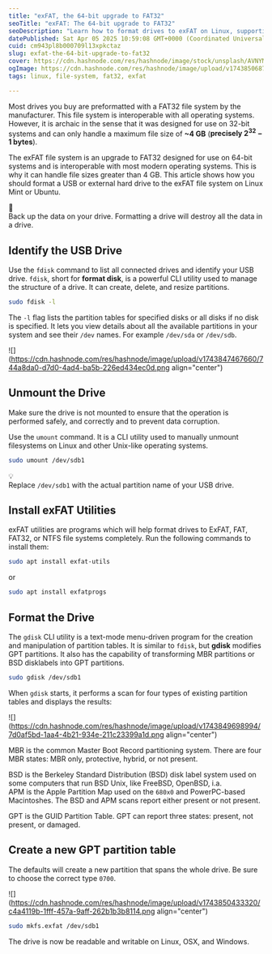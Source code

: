 ```yaml
---
title: "exFAT, the 64-bit upgrade to FAT32"
seoTitle: "exFAT: The 64-bit upgrade to FAT32"
seoDescription: "Learn how to format drives to exFAT on Linux, supporting large files across operating systems, with this clear, step-by-step guide"
datePublished: Sat Apr 05 2025 10:59:08 GMT+0000 (Coordinated Universal Time)
cuid: cm943pl8b000709l13xpkctaz
slug: exfat-the-64-bit-upgrade-to-fat32
cover: https://cdn.hashnode.com/res/hashnode/image/stock/unsplash/AVNYMxgz5tw/upload/a88eeb40819be8405e294ae8f239b334.jpeg
ogImage: https://cdn.hashnode.com/res/hashnode/image/upload/v1743850687503/e1ddf6ed-467b-4e01-8f07-04a94579b86a.png
tags: linux, file-system, fat32, exfat

---
```


Most drives you buy are preformatted with a FAT32 file system by the manufacturer. This file system is interoperable with all operating systems. However, it is archaic in the sense that it was designed for use on 32-bit systems and can only handle a maximum file size of **~4 GB** (**precisely 2<sup>32</sup> − 1 bytes**).  
  
The exFAT file system is an upgrade to FAT32 designed for use on 64-bit systems and is interoperable with most modern operating systems. This is why it can handle file sizes greater than 4 GB. This article shows how you should format a USB or external hard drive to the exFAT file system on Linux Mint or Ubuntu.

<div data-node-type="callout">
<div data-node-type="callout-emoji">🔴</div>
<div data-node-type="callout-text">Back up the data on your drive. Formatting a drive will destroy all the data in a drive.</div>
</div>

## **Identify the USB Drive**

Use the `fdisk` command to list all connected drives and identify your USB drive. `fdisk`, short for **format disk**, is a powerful CLI utility used to manage the structure of a drive. It can create, delete, and resize partitions.

```bash
sudo fdisk -l
```

The `-l` flag lists the partition tables for specified disks or all disks if no disk is specified. It lets you view details about all the available partitions in your system and see their `/dev` names. For example `/dev/sda` or `/dev/sdb`.

![](https://cdn.hashnode.com/res/hashnode/image/upload/v1743847467660/744a8da0-d7d0-4ad4-ba5b-226ed434ec0d.png align="center")

## Unmount the Drive

Make sure the drive is not mounted to ensure that the operation is performed safely, and correctly and to prevent data corruption.

Use the `umount` command. It is a CLI utility used to manually unmount filesystems on Linux and other Unix-like operating systems.

```bash
sudo umount /dev/sdb1
```

<div data-node-type="callout">
<div data-node-type="callout-emoji">💡</div>
<div data-node-type="callout-text">Replace <code>/dev/sdb1</code> with the actual partition name of your USB drive.</div>
</div>

## **Install exFAT Utilities**

exFAT utilities are programs which will help format drives to ExFAT, FAT, FAT32, or NTFS file systems completely. Run the following commands to install them:

```bash
sudo apt install exfat-utils
```

or

```bash
sudo apt install exfatprogs
```

## Format the Drive

The `gdisk` CLI utility is a text-mode menu-driven program for the creation and manipulation of partition tables. It is similar to `fdisk`, but **gdisk** modifies GPT partitions. It also has the capability of transforming MBR partitions or BSD disklabels into GPT partitions.

```bash
sudo gdisk /dev/sdb1
```

When `gdisk` starts, it performs a scan for four types of existing partition tables and displays the results:

![](https://cdn.hashnode.com/res/hashnode/image/upload/v1743849698994/7d0af5bd-1aa4-4b21-934e-211c23399a1d.png align="center")

MBR is the common Master Boot Record partitioning system. There are four MBR states: MBR only, protective, hybrid, or not present.

BSD is the Berkeley Standard Distribution (BSD) disk label system used on some computers that run BSD Unix, like FreeBSD, OpenBSD, i.a.  
APM is the Apple Partition Map used on the `680x0` and PowerPC-based Macintoshes. The BSD and APM scans report either present or not present.

GPT is the GUID Partition Table. GPT can report three states: present, not present, or damaged.

## Create a new GPT partition table

The defaults will create a new partition that spans the whole drive. Be sure to choose the correct type `0700`.

![](https://cdn.hashnode.com/res/hashnode/image/upload/v1743850433320/c4a4119b-1fff-457a-9aff-262b1b3b8114.png align="center")

```bash
sudo mkfs.exfat /dev/sdb1
```

The drive is now be readable and writable on Linux, OSX, and Windows.

##